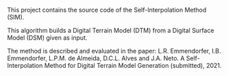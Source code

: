This project contains the source code of the Self-Interpolation Method (SIM).

This algorithm builds a Digital Terrain Model (DTM) from a Digital Surface Model (DSM) given as input.

The method is described and evaluated in the paper:
L.R. Emmendorfer, I.B. Emmendorfer, L.P.M. de Almeida, D.C.L. Alves and J.A. Neto. A Self-Interpolation Method for Digital Terrain Model Generation (submitted), 2021.

